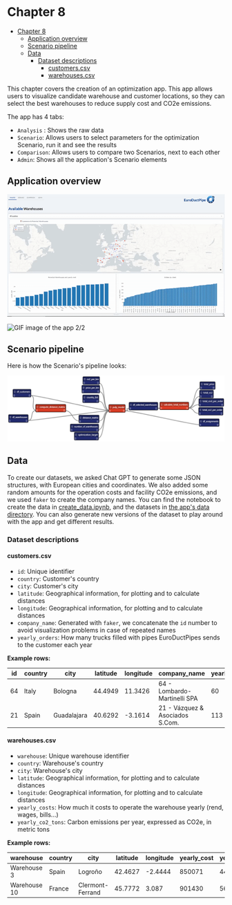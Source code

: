 # Chapter 8

- [Chapter 8](#chapter-8)
  - [Application overview](#application-overview)
  - [Scenario pipeline](#scenario-pipeline)
  - [Data](#data)
    - [Dataset descriptions](#dataset-descriptions)
      - [customers.csv](#customerscsv)
      - [warehouses.csv](#warehousescsv)

This chapter covers the creation of an optimization app. This app allows users to visualize candidate warehouse and customer locations, so they can select the best warehouses to reduce supply cost and CO2e emissions.

The app has 4 tabs:

- `Analysis` : Shows the raw data
- `Scenario`: Allows users to select parameters for the optimization Scenario, run it and see the results
- `Comparison`: Allows users to compare two Scenarios, next to each other
- `Admin`: Shows all the application's Scenario elements

## Application overview

![GIF image of the app 1/2](./img/app_1.gif)

![GIF image of the app 2/2](./img/app_2.gif)

## Scenario pipeline

Here is how the Scenario's pipeline looks:

![Scenario Pipeline](./img/pipeline.png)

## Data

To create our datasets, we asked Chat GPT to generate some JSON structures, with European cities and coordinates. We also added some random amounts for the operation costs and facility CO2e emissions, and we used `faker` to create the company names. You can find the notebook to create the data in [create_data.ipynb](create_data.ipynb), and the datasets in [the app's data directory](./src/data). You can also generate new versions of the dataset to play around with the app and get different results.

### Dataset descriptions

#### customers.csv

- `id`: Unique identifier
- `country`: Customer's country
- `city`: Customer's city
- `latitude`: Geographical information, for plotting and to calculate distances
- `longitude`: Geographical information, for plotting and to calculate distances
- `company_name`: Generated with `faker`, we concatenate the `id` number to avoid visualization problems in case of repeated names
- `yearly_orders`: How many trucks filled with pipes EuroDuctPipes sends to the customer each year

**Example rows:**

| id  | country | city        | latitude | longitude | company_name                    | yearly_orders |
| --- | ------- | ----------- | -------- | --------- | ------------------------------- | ------------- |
| 64  | Italy   | Bologna     | 44.4949  | 11.3426   | 64 - Lombardo-Martinelli SPA    | 60            |
| 21  | Spain   | Guadalajara | 40.6292  | -3.1614   | 21 - Vázquez & Asociados S.Com. | 113           |

#### warehouses.csv

- `warehouse`: Unique warehouse identifier
- `country`: Warehouse's country
- `city`: Warehouse's city
- `latitude`: Geographical information, for plotting and to calculate distances
- `longitude`: Geographical information, for plotting and to calculate distances
- `yearly_costs`: How much it costs to operate the warehouse yearly (rend, wages, bills...)
- `yearly_co2_tons`: Carbon emissions per year, expressed as CO2e, in metric tons

**Example rows:**

| warehouse    | country | city             | latitude | longitude | yearly_cost | yearly_co2_tons |
| ------------ | ------- | ---------------- | -------- | --------- | ----------- | --------------- |
| Warehouse 3  | Spain   | Logroño          | 42.4627  | -2.4444   | 850071      | 441             |
| Warehouse 10 | France  | Clermont-Ferrand | 45.7772  | 3.087     | 901430      | 568             |
